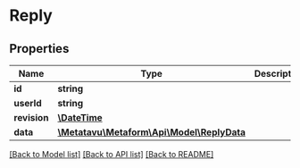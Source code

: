 # Reply

## Properties
Name | Type | Description | Notes
------------ | ------------- | ------------- | -------------
**id** | **string** |  | [optional] 
**userId** | **string** |  | [optional] 
**revision** | [**\DateTime**](\DateTime.md) |  | [optional] 
**data** | [**\Metatavu\Metaform\Api\Model\ReplyData**](ReplyData.md) |  | [optional] 

[[Back to Model list]](../README.md#documentation-for-models) [[Back to API list]](../README.md#documentation-for-api-endpoints) [[Back to README]](../README.md)


